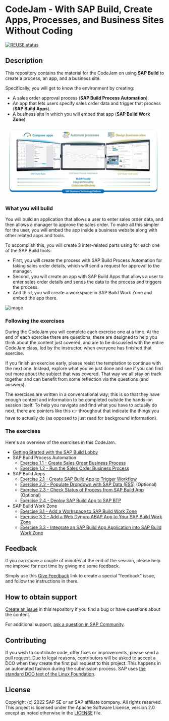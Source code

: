 # CodeJam - With SAP Build, Create Apps, Processes, and Business Sites Without Coding

[![REUSE status](https://api.reuse.software/badge/github.com/SAP-samples/build-codejam)](https://api.reuse.software/info/github.com/SAP-samples/build-codejam)

## Description

This repository contains the material for the CodeJam on using **SAP Build** to create a process, an app, and a business site. 

Specifically, you will get to know the environment by creating:

* A sales order approval process (**SAP Build Process Automation**).
* An app that lets users specify sales order data and trigger that process (**SAP Build Apps**).
* A business site in which you will embed that app (**SAP Build Work Zone**).

![SAP Build](/images/MyPresentation.png)


### What you will build

You will build an application that allows a user to enter sales order data, and then allows a manager to approve the sales order. To make all this simpler for the user, you will embed the app inside a business website along with other related apps and tools.

To accomplish this, you will create 3 inter-related parts using for each one of the SAP Build tools:

- First, you will create the process with SAP Build Process Automation for taking sales order details, which will send a request for approval to the manager.
- Second, you will create an app with SAP Build Apps that allows a user to enter sales order details and sends the data to the process and triggers the process.
- And third, you will create a workspace in SAP Build Work Zone and embed the app there.

![image](https://user-images.githubusercontent.com/11659786/231709754-a833a81f-d9ee-4911-9dfe-710fcdcc404c.png)


### Following the exercises

During the CodeJam you will complete each exercise one at a time. At the end of each exercise there are questions; these are designed to help you think about the content just covered, and are to be discussed with the entire CodeJam class, led by the instructor, when everyone has finished that exercise.

If you finish an exercise early, please resist the temptation to continue with the next one. Instead, explore what you've just done and see if you can find out more about the subject that was covered. That way we all stay on track together and can benefit from some reflection via the questions (and answers).

The exercises are written in a conversational way; this is so that they have enough context and information to be completed outside the hands-on session itself. To help you navigate and find what you have to actually do next, there are pointers like this 👉 throughout that indicate the things you have to actually do (as opposed to just read for background information).


### The exercises

Here's an overview of the exercises in this CodeJam.

* [Getting Started with the SAP Build Lobby](exercises/ex0-Getting-Started/README.md)
* SAP Build Process Automation
  * [Exercise 1.1 - Create Sales Order Business Process](exercises/ex1-SAP-Build-Process-Automation/ex1.1/README.md)
  * [Exercise 1.2 - Run the Sales Order Business Process](exercises/ex1-SAP-Build-Process-Automation/ex1.2/README.md) 
* SAP Build Apps
  * [Exercise 2.1 - Create SAP Build App to Trigger Workflow](exercises/ex2-SAP-Build-Apps/ex2.1/README.md)
  * [Exercise 2.2 - Populate Dropdown with SAP Data (ES5)](exercises/ex2-SAP-Build-Apps/ex2.2/README.md) (Optional)
  * [Exercise 2.3 - Check Status of Process from SAP Build App](exercises/ex2-SAP-Build-Apps/ex2.3/README.md) (Optional)
  * [Exercise 2.4 - Deploy SAP Build App to SAP BTP](exercises/ex2-SAP-Build-Apps/ex2.4/README.md)
* SAP Build Work Zone
  * [Exercise 3.1 - Add a Workspace to SAP Build Work Zone](/exercises/ex3-SAP-Build-Work-Zone/ex3.1/README.md)
  * [Exercise 3.2 - Add a Web Dynpro ABAP App to Your SAP Build Work Zone](/exercises/ex3-SAP-Build-Work-Zone/ex3.2/README.md)
  * [Exercise 3.3 - Integrate an SAP Build App Application into SAP Build Work Zone](/exercises/ex3-SAP-Build-Work-Zone/ex3.3/README.md)

## Feedback

If you can spare a couple of minutes at the end of the session, please help me improve for next time by giving me some feedback.

Simply use this [Give Feedback](https://github.com/SAP-samples/build-codejam/issues/new?assignees=&labels=feedback&template=session-feedback-template.md&title=Feedback) link to create a special "feedback" issue, and follow the instructions in there.

## How to obtain support

[Create an issue](https://github.com/SAP-samples/build-codejam/issues) in this repository if you find a bug or have questions about the content.

For additional support, [ask a question in SAP Community](https://answers.sap.com/questions/ask.html).

## Contributing

If you wish to contribute code, offer fixes or improvements, please send a pull request. Due to legal reasons, contributors will be asked to accept a DCO when they create the first pull request to this project. This happens in an automated fashion during the submission process. SAP uses [the standard DCO text of the Linux Foundation](https://developercertificate.org/).

## License

Copyright (c) 2022 SAP SE or an SAP affiliate company. All rights reserved. This project is licensed under the Apache Software License, version 2.0 except as noted otherwise in the [LICENSE](LICENSES/Apache-2.0.txt) file.
